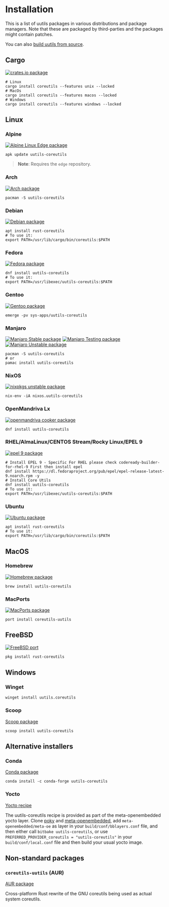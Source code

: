 <!-- spell-checker:ignore pacman pamac nixpkgs openmandriva conda winget openembedded yocto bblayers bitbake -->

# Installation

This is a list of uutils packages in various distributions and package managers.
Note that these are packaged by third-parties and the packages might contain
patches.

You can also [build uutils from source](build.md).

<!-- toc -->

## Cargo

[![crates.io package](https://repology.org/badge/version-for-repo/crates_io/uutils-coreutils.svg)](https://crates.io/crates/coreutils)

```shell
# Linux
cargo install coreutils --features unix --locked
# MacOs
cargo install coreutils --features macos --locked
# Windows
cargo install coreutils --features windows --locked
```

## Linux

### Alpine

[![Alpine Linux Edge package](https://repology.org/badge/version-for-repo/alpine_edge/uutils-coreutils.svg)](https://pkgs.alpinelinux.org/packages?name=uutils-coreutils)

```shell
apk update uutils-coreutils
```

> **Note**: Requires the `edge` repository.

### Arch

[![Arch package](https://repology.org/badge/version-for-repo/arch/uutils-coreutils.svg)](https://archlinux.org/packages/extra/x86_64/uutils-coreutils/)

```shell
pacman -S uutils-coreutils
```

### Debian

[![Debian package](https://repology.org/badge/version-for-repo/debian_unstable/uutils-coreutils.svg)](https://packages.debian.org/sid/source/rust-coreutils)

```shell
apt install rust-coreutils
# To use it:
export PATH=/usr/lib/cargo/bin/coreutils:$PATH
```

### Fedora

[![Fedora package](https://repology.org/badge/version-for-repo/fedora_rawhide/uutils-coreutils.svg)](https://packages.fedoraproject.org/pkgs/rust-coreutils/uutils-coreutils)

```shell
dnf install uutils-coreutils
# To use it:
export PATH=/usr/libexec/uutils-coreutils:$PATH
```

### Gentoo

[![Gentoo package](https://repology.org/badge/version-for-repo/gentoo/uutils-coreutils.svg)](https://packages.gentoo.org/packages/sys-apps/uutils-coreutils)

```shell
emerge -pv sys-apps/uutils-coreutils
```

### Manjaro

[![Manjaro Stable package](https://repology.org/badge/version-for-repo/manjaro_stable/uutils-coreutils.svg)](https://packages.manjaro.org/?query=uutils-coreutils)
[![Manjaro Testing package](https://repology.org/badge/version-for-repo/manjaro_testing/uutils-coreutils.svg)](https://packages.manjaro.org/?query=uutils-coreutils)
[![Manjaro Unstable package](https://repology.org/badge/version-for-repo/manjaro_unstable/uutils-coreutils.svg)](https://packages.manjaro.org/?query=uutils-coreutils)

```shell
pacman -S uutils-coreutils
# or
pamac install uutils-coreutils
```

### NixOS

[![nixpkgs unstable package](https://repology.org/badge/version-for-repo/nix_unstable/uutils-coreutils.svg)](https://search.nixos.org/packages?query=uutils-coreutils)

```shell
nix-env -iA nixos.uutils-coreutils
```

### OpenMandriva Lx

[![openmandriva cooker package](https://repology.org/badge/version-for-repo/openmandriva_cooker/uutils-coreutils.svg)](https://repology.org/project/uutils-coreutils/versions)

```shell
dnf install uutils-coreutils
```

### RHEL/AlmaLinux/CENTOS Stream/Rocky Linux/EPEL 9

[![epel 9 package](https://repology.org/badge/version-for-repo/epel_9/uutils-coreutils.svg)](https://packages.fedoraproject.org/pkgs/rust-coreutils/uutils-coreutils/epel-9.html)

```shell
# Install EPEL 9 - Specific For RHEL please check codeready-builder-for-rhel-9 First then install epel
dnf install https://dl.fedoraproject.org/pub/epel/epel-release-latest-9.noarch.rpm -y
# Install Core Utils
dnf install uutils-coreutils
# To use it:
export PATH=/usr/libexec/uutils-coreutils:$PATH
```

### Ubuntu

[![Ubuntu package](https://repology.org/badge/version-for-repo/ubuntu_25_04/uutils-coreutils.svg)](https://packages.ubuntu.com/source/plucky/rust-coreutils)

```shell
apt install rust-coreutils
# To use it:
export PATH=/usr/lib/cargo/bin/coreutils:$PATH
```

## MacOS

### Homebrew

[![Homebrew package](https://repology.org/badge/version-for-repo/homebrew/uutils-coreutils.svg)](https://formulae.brew.sh/formula/uutils-coreutils)

```shell
brew install uutils-coreutils
```

### MacPorts

[![MacPorts package](https://repology.org/badge/version-for-repo/macports/uutils-coreutils.svg)](https://ports.macports.org/port/coreutils-uutils/)

```
port install coreutils-uutils
```

## FreeBSD

[![FreeBSD port](https://repology.org/badge/version-for-repo/freebsd/rust-coreutils.svg)](https://repology.org/project/rust-coreutils/versions)

```sh
pkg install rust-coreutils
```

## Windows

### Winget

```shell
winget install uutils.coreutils
```

### Scoop

[Scoop package](https://scoop.sh/#/apps?q=uutils-coreutils&s=0&d=1&o=true)

```shell
scoop install uutils-coreutils
```

## Alternative installers

### Conda

[Conda package](https://anaconda.org/conda-forge/uutils-coreutils)

```
conda install -c conda-forge uutils-coreutils
```

### Yocto

[Yocto recipe](https://github.com/openembedded/meta-openembedded/tree/master/meta-oe/recipes-core/uutils-coreutils)

The uutils-coreutils recipe is provided as part of the meta-openembedded yocto layer.
Clone [poky](https://github.com/yoctoproject/poky) and [meta-openembedded](https://github.com/openembedded/meta-openembedded/tree/master), add
`meta-openembedded/meta-oe` as layer in your `build/conf/bblayers.conf` file,
and then either call `bitbake uutils-coreutils`, or use
`PREFERRED_PROVIDER_coreutils = "uutils-coreutils"` in your `build/conf/local.conf` file and
then build your usual yocto image.

## Non-standard packages

### `coreutils-uutils` (AUR)

[AUR package](https://aur.archlinux.org/packages/coreutils-uutils)

Cross-platform Rust rewrite of the GNU coreutils being used as actual system coreutils.
